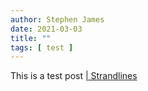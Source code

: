 ```yaml
---
author: Stephen James
date: 2021-03-03
title: ""
tags: [ test ]
---
```

This is a test post [ | Strandlines](https://www.strandlines.blog/2021/03/02/2021_03_02_pot_holes/)